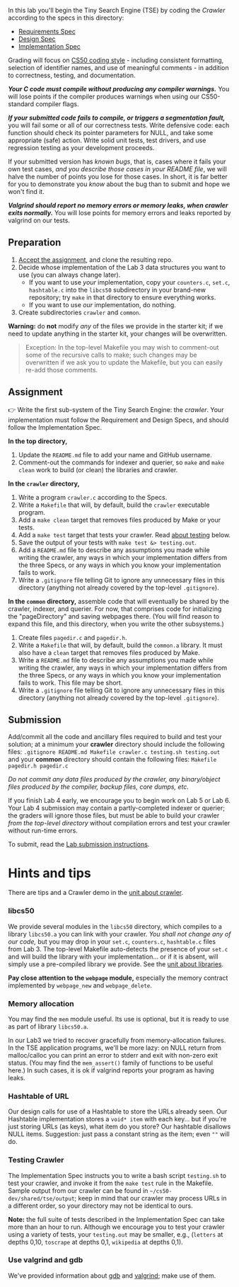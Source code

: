 In this lab you'll begin the Tiny Search Engine (TSE) by coding the *Crawler* according to the specs in this directory:

* [Requirements Spec](REQUIREMENTS.md)
* [Design Spec](DESIGN.md)
* [Implementation Spec](IMPLEMENTATION.md)

Grading will focus on [CS50 coding style](https://github.com/CS50DartmouthFA2025/home/blob/main/logistics/style.md) - including consistent formatting, selection of identifier names, and use of meaningful comments - in addition to correctness, testing, and documentation.

***Your C code must compile without producing any compiler warnings.***  You will lose points if the compiler produces warnings when using our CS50-standard compiler flags.

***If your submitted code fails to compile, or triggers a segmentation fault,*** you will fail some or all of our correctness tests.
Write defensive code: each function should check its pointer parameters for NULL, and take some appropriate (safe) action.
Write solid unit tests, test drivers, and use regression testing as your development proceeds.

If your submitted version has *known bugs*, that is, cases where it fails your own test cases, *and you describe those cases in your README file*, we will halve the number of points you lose for those cases.
In short, it is far better for you to demonstrate you *know* about the bug than to submit and hope we won't find it.

***Valgrind should report no memory errors or memory leaks, when crawler exits normally.***
You will lose points for memory errors and leaks reported by valgrind on our tests.

## Preparation

1. [Accept the assignment](https://classroom.github.com/a/phOqX7q9), and clone the resulting repo.
1. Decide whose implementation of the Lab 3 data structures you want to use (you can always change later).
   * If you want to use *your* implementation, copy your `counters.c`, `set.c`, `hashtable.c` into the `libcs50` subdirectory in your brand-new repository; try `make` in that directory to ensure everything works.
   * If you want to use *our* implementation, do nothing.
1. Create subdirectories `crawler` and `common`.

**Warning:** do **not** modify *any* of the files we provide in the starter kit; if we need to update anything in the starter kit, your changes will be overwritten.

> Exception: In the top-level Makefile you may wish to comment-out some of the recursive calls to make; such changes may be overwritten if we ask you to update the Makefile, but you can easily re-add those comments.

## Assignment

:point_right: 
Write the first sub-system of the Tiny Search Engine: the *crawler*.
Your implementation must follow the Requirement and Design Specs, and should follow the Implementation Spec.

**In the top directory,**

 1. Update the `README.md` file to add your name and GitHub username.
 2. Comment-out the commands for indexer and querier, so `make` and `make clean` work to build (or clean) the libraries and crawler.

**In the `crawler` directory,**

 1. Write a program `crawler.c` according to the Specs.
 1. Write a `Makefile` that will, by default, build the `crawler` executable program.
 1. Add a `make clean` target that removes files produced by Make or your tests.
 1. Add a `make test` target that tests your crawler.
    Read [about testing](#testing-crawler) below.
 1. Save the output of your tests with `make test &> testing.out`.
 1. Add a `README.md` file to describe any assumptions you made while writing the crawler, any ways in which your implementation differs from the three Specs, or any ways in which you know your implementation fails to work.
 1. Write a `.gitignore` file telling Git to ignore any unnecessary files in this directory (anything not already covered by the top-level `.gitignore`).

**In the `common` directory,** assemble code that will eventually be shared by the crawler, indexer, and querier.
For now, that comprises code for initializing the "pageDirectory" and saving webpages there.
(You will find reason to expand this file, and this directory, when you write the other subsystems.)

 1. Create files `pagedir.c` and `pagedir.h`.
 1. Write a `Makefile` that will, by default, build the `common.a` library.
    It must also have a `clean` target that removes files produced by Make.
 1. Write a `README.md` file to describe any assumptions you made while writing the crawler, any ways in which your implementation differs from the three Specs, or any ways in which you know your implementation fails to work. This file may be short.
 1. Write a `.gitignore` file telling Git to ignore any unnecessary files in this directory (anything not already covered by the top-level `.gitignore`).

## Submission

Add/commit all the code and ancillary files required to build and test your solution; at a minimum your **crawler** directory should include the following files:
`.gitignore README.md Makefile crawler.c testing.sh testing.out`
and your **common** directory should contain the following files:
`Makefile pagedir.h pagedir.c`

*Do not commit any data files produced by the crawler, any binary/object files produced by the compiler, backup files, core dumps, etc.*

If you finish Lab 4 early, we encourage you to begin work on Lab 5 or Lab 6.
Your Lab 4 submission may contain a partly-completed indexer or querier; the graders will ignore those files, but must be able to build your crawler *from the top-level directory* without compilation errors and test your crawler without run-time errors.

To submit, read the [Lab submission instructions](https://github.com/CS50DartmouthFA2025/home/blob/main/logistics/submit.md).

# Hints and tips

There are tips and a Crawler demo in the [unit about crawler](https://github.com/CS50DartmouthFA2025/home/blob/main/knowledge/units/crawler.md).

### libcs50

We provide several modules in the `libcs50` directory, which compiles to a library `libcs50.a` you can link with your crawler.
*You shall not change any of our code,*  but you may drop in your `set.c`, `counters.c`, `hashtable.c` files from Lab 3.
The top-level Makefile auto-detects the presence of your `set.c` and will build the library with your implementation... or if it is absent, will simply use a pre-compiled library we provide.
See the [unit about libraries](https://github.com/CS50DartmouthFA2025/home/blob/main/knowledge/units/libraries.md).

**Pay close attention to the `webpage` module,**
especially the memory contract implemented by `webpage_new` and `webpage_delete`.

### Memory allocation

You may find the `mem` module useful.
Its use is optional, but it is ready to use as part of library `libcs50.a`.

In our Lab3 we tried to recover gracefully from memory-allocation failures.
In the TSE application programs, we'll be more lazy: on NULL return from malloc/calloc you can print an error to stderr and exit with non-zero exit status.
(You may find the `mem_assert()` family of functions to be useful here.)
In such cases, it is ok if valgrind reports your program as having leaks.

### Hashtable of URL

Our design calls for use of a Hashtable to store the URLs already seen.
Our Hashtable implementation stores a `void* item` with each key... but if you're just storing URLs (as keys), what item do you store?
Our hashtable disallows NULL items.
Suggestion: just pass a constant string as the item; even `""` will do.

### Testing Crawler

The Implementation Spec instructs you to write a bash script `testing.sh` to test your crawler, and invoke it from the `make test` rule in the Makefile.
Sample output from our crawler can be found in `~/cs50-dev/shared/tse/output`;
keep in mind that our crawler may process URLs in a different order, so your directory may not be identical to ours.

**Note:** the full suite of tests described in the Implementation Spec can take more than an hour to run.
Although we encourage you to test your crawler using a variety of tests, your `testing.out` may be smaller, e.g., (`letters` at depths 0,10, `toscrape` at depths 0,1, `wikipedia` at depths 0,1).

### Use valgrind and gdb

We've provided information about [gdb](https://github.com/CS50DartmouthFA2025/home/blob/main/knowledge/units/gdb.md) and [valgrind](https://github.com/CS50DartmouthFA2025/home/blob/main/knowledge/units/valgrind.md); make use of them.
